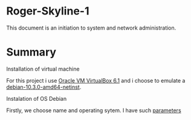 # Roger-Skyline-1

This document is an initiation to system and network administration.

# Summary

Installation of virtual machine

For this project i use [Oracle VM VirtualBox 6.1](https://www.virtualbox.org) 
and i choose to emulate a [debian-10.3.0-amd64-netinst](https://www.debian.org/distrib/).

Instalation of OS Debian 

Firstly, we choose name and operating sytem. I have such [parameters](https://github.com/cotis007/Roger-Skyline-1/blob/master/screenshots/Screen%20Shot%202020-02-12%20at%2016.40.46.png)
